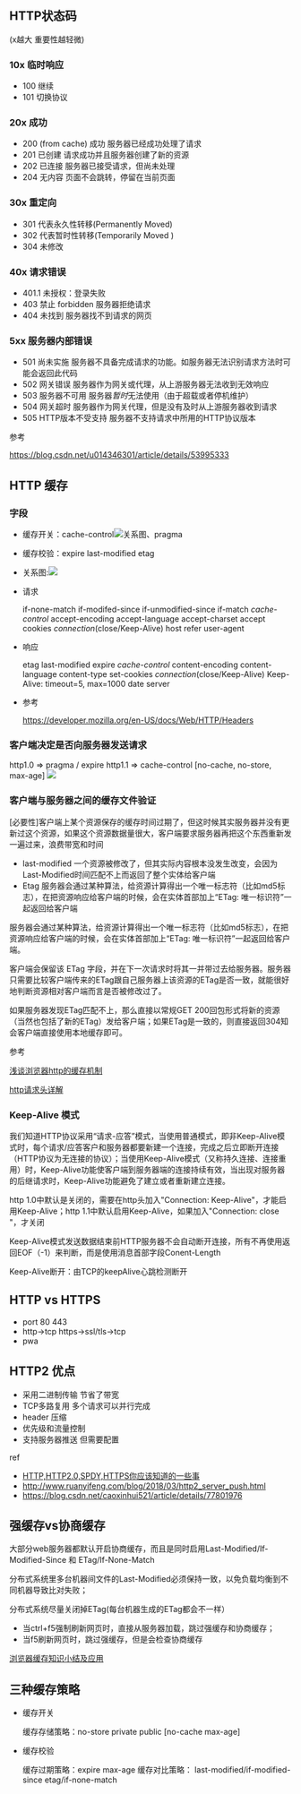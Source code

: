## HTTP状态码

(x越大 重要性越轻微)

### 10x 临时响应

- 100 继续
- 101 切换协议

### 20x 成功

- 200 (from cache) 成功 服务器已经成功处理了请求
- 201 已创建 请求成功并且服务器创建了新的资源
- 202 已连接 服务器已接受请求，但尚未处理
- 204 无内容 页面不会跳转，停留在当前页面

### 30x 重定向

- 301 代表永久性转移(Permanently Moved)
- 302 代表暂时性转移(Temporarily Moved )
- 304 未修改

### 40x 请求错误

- 401.1 未授权：登录失败
- 403 禁止 forbidden  服务器拒绝请求
- 404 未找到  服务器找不到请求的网页

### 5xx 服务器内部错误

- 501 尚未实施 服务器不具备完成请求的功能。如服务器无法识别请求方法时可能会返回此代码
- 502 网关错误  服务器作为网关或代理，从上游服务器无法收到无效响应
- 503 服务器不可用  服务器*暂时*无法使用（由于超载或者停机维护）
- 504 网关超时  服务器作为网关代理，但是没有及时从上游服务器收到请求
- 505 HTTP版本不受支持  服务器不支持请求中所用的HTTP协议版本

参考

<https://blog.csdn.net/u014346301/article/details/53995333>

## HTTP 缓存

### 字段

- 缓存开关：cache-control![关系图](https://img-blog.csdn.net/20180923144907652?watermark/2/text/aHR0cHM6Ly9ibG9nLmNzZG4ubmV0L3UwMTIzNzU5MjQ=/font/5a6L5L2T/fontsize/400/fill/I0JBQkFCMA==/dissolve/70)、pragma
- 缓存校验：expire last-modified etag
- 关系图:![](https://img-blog.csdn.net/20180923144742898?watermark/2/text/aHR0cHM6Ly9ibG9nLmNzZG4ubmV0L3UwMTIzNzU5MjQ=/font/5a6L5L2T/fontsize/400/fill/I0JBQkFCMA==/dissolve/70)

- 请求

  if-none-match if-modifed-since if-unmodified-since if-match *cache-control*
  accept-encoding accept-language accept-charset accept 
  cookies
  *connection*(close/Keep-Alive)
  host
  refer
  user-agent

- 响应

  etag last-modified expire *cache-control*
  content-encoding content-language content-type
  set-cookies
  *connection*(close/Keep-Alive)
  Keep-Alive: timeout=5, max=1000
  date
  server

- 参考

  <https://developer.mozilla.org/en-US/docs/Web/HTTP/Headers>

### 客户端决定是否向服务器发送请求

http1.0 => pragma / expire
http1.1 => cache-control [no-cache, no-store, max-age]
![](https://dailc.github.io/staticResource/blog/basicKnowledge/whenyouenteraurl/http_cache.png)

### 客户端与服务器之间的缓存文件验证

[必要性]客户端上某个资源保存的缓存时间过期了，但这时候其实服务器并没有更新过这个资源，如果这个资源数据量很大，客户端要求服务器再把这个东西重新发一遍过来，浪费带宽和时间

- last-modified 一个资源被修改了，但其实际内容根本没发生改变，会因为Last-Modified时间匹配不上而返回了整个实体给客户端
- Etag 服务器会通过某种算法，给资源计算得出一个唯一标志符（比如md5标志），在把资源响应给客户端的时候，会在实体首部加上“ETag: 唯一标识符”一起返回给客户端

服务器会通过某种算法，给资源计算得出一个唯一标志符（比如md5标志），在把资源响应给客户端的时候，会在实体首部加上“ETag: 唯一标识符”一起返回给客户端。

客户端会保留该 ETag 字段，并在下一次请求时将其一并带过去给服务器。服务器只需要比较客户端传来的ETag跟自己服务器上该资源的ETag是否一致，就能很好地判断资源相对客户端而言是否被修改过了。

如果服务器发现ETag匹配不上，那么直接以常规GET 200回包形式将新的资源（当然也包括了新的ETag）发给客户端；如果ETag是一致的，则直接返回304知会客户端直接使用本地缓存即可。

参考

[浅谈浏览器http的缓存机制](https://www.cnblogs.com/vajoy/p/5341664.html)

[http请求头详解](https://hubinwei.me/2017/06/05/http请求头详解/)

### Keep-Alive 模式

我们知道HTTP协议采用“请求-应答”模式，当使用普通模式，即非Keep-Alive模式时，每个请求/应答客户和服务器都要新建一个连接，完成之后立即断开连接（HTTP协议为无连接的协议）；当使用Keep-Alive模式（又称持久连接、连接重用）时，Keep-Alive功能使客户端到服务器端的连接持续有效，当出现对服务器的后继请求时，Keep-Alive功能避免了建立或者重新建立连接。

http 1.0中默认是关闭的，需要在http头加入"Connection: Keep-Alive"，才能启用Keep-Alive；http 1.1中默认启用Keep-Alive，如果加入"Connection: close "，才关闭

Keep-Alive模式发送数据结束前HTTP服务器不会自动断开连接，所有不再使用返回EOF（-1）来判断，而是使用消息首部字段Conent-Length

Keep-Alive断开：由TCP的keepAlive心跳检测断开

## HTTP vs HTTPS

- port 80 443
- http->tcp https->ssl/tls->tcp
- pwa

## HTTP2 优点

- 采用二进制传输 节省了带宽
- TCP多路复用 多个请求可以并行完成
- header 压缩
- 优先级和流量控制
- 支持服务器推送 但需要配置

ref

- [HTTP,HTTP2.0,SPDY,HTTPS你应该知道的一些事](http://www.alloyteam.com/2016/07/httphttp2-0spdyhttps-reading-this-is-enough/)
- <http://www.ruanyifeng.com/blog/2018/03/http2_server_push.html>
- <https://blog.csdn.net/caoxinhui521/article/details/77801976>

## 强缓存vs协商缓存

大部分web服务器都默认开启协商缓存，而且是同时启用Last-Modified/If-Modified-Since 和 ETag/If-None-Match

分布式系统里多台机器间文件的Last-Modified必须保持一致，以免负载均衡到不同机器导致比对失败；

分布式系统尽量关闭掉ETag(每台机器生成的ETag都会不一样）

- 当ctrl+f5强制刷新网页时，直接从服务器加载，跳过强缓存和协商缓存；
- 当f5刷新网页时，跳过强缓存，但是会检查协商缓存

[浏览器缓存知识小结及应用](https://www.cnblogs.com/lyzg/p/5125934.html)

## 三种缓存策略

- 缓存开关

  缓存存储策略：no-store private public
  [no-cache max-age]

- 缓存校验

  缓存过期策略：expire max-age
  缓存对比策略： last-modified/if-modified-since etag/if-none-match

